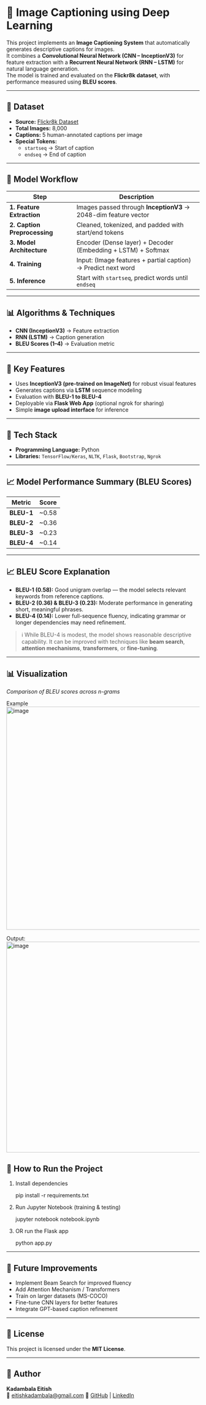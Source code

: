 # 📸 Image Captioning using Deep Learning

This project implements an **Image Captioning System** that automatically generates descriptive captions for images.  
It combines a **Convolutional Neural Network (CNN – InceptionV3)** for feature extraction with a **Recurrent Neural Network (RNN – LSTM)** for natural language generation.  
The model is trained and evaluated on the **Flickr8k dataset**, with performance measured using **BLEU scores**.

---

## 📁 Dataset
- **Source:** [Flickr8k Dataset](https://github.com/jbrownlee/Datasets/releases/download/Flickr8k/Flickr8k_Dataset.zip)  
- **Total Images:** 8,000  
- **Captions:** 5 human-annotated captions per image  
- **Special Tokens:**  
  - `startseq` → Start of caption  
  - `endseq` → End of caption  

---

## 📌 Model Workflow

| Step | Description |
|------|-------------|
| **1. Feature Extraction** | Images passed through **InceptionV3** → 2048-dim feature vector |
| **2. Caption Preprocessing** | Cleaned, tokenized, and padded with start/end tokens |
| **3. Model Architecture** | Encoder (Dense layer) + Decoder (Embedding + LSTM) + Softmax |
| **4. Training** | Input: (Image features + partial caption) → Predict next word |
| **5. Inference** | Start with `startseq`, predict words until `endseq` |

---

## 📊 Algorithms & Techniques
- **CNN (InceptionV3)** → Feature extraction  
- **RNN (LSTM)** → Caption generation  
- **BLEU Scores (1–4)** → Evaluation metric  

---

## 📌 Key Features
- Uses **InceptionV3 (pre-trained on ImageNet)** for robust visual features  
- Generates captions via **LSTM** sequence modeling  
- Evaluation with **BLEU-1 to BLEU-4**  
- Deployable via **Flask Web App** (optional ngrok for sharing)  
- Simple **image upload interface** for inference  

---

## 🔧 Tech Stack
- **Programming Language:** Python  
- **Libraries:** `TensorFlow/Keras`, `NLTK`, `Flask`, `Bootstrap`, `Ngrok`  

---

## 📈 Model Performance Summary (BLEU Scores)

| Metric   | Score |
|----------|-------|
| **BLEU-1** | ~0.58 |
| **BLEU-2** | ~0.36 |
| **BLEU-3** | ~0.23 |
| **BLEU-4** | ~0.14 |

---

## 📈 BLEU Score Explanation

- **BLEU-1 (0.58):** Good unigram overlap — the model selects relevant keywords from reference captions.
- **BLEU-2 (0.36) & BLEU-3 (0.23):** Moderate performance in generating short, meaningful phrases.
- **BLEU-4 (0.14):** Lower full-sequence fluency, indicating grammar or longer dependencies may need refinement.

> ℹ️ While BLEU-4 is modest, the model shows reasonable descriptive capability. It can be improved with techniques like **beam search**, **attention mechanisms**, **transformers**, or **fine-tuning**.

---

## 📊 Visualization
_Comparison of BLEU scores across n-grams_  

Example 
<img width="940" height="581" alt="image" src="https://github.com/user-attachments/assets/40b13055-14d0-4ad0-844e-661be111cfd4" />

Output:
<img width="940" height="549" alt="image" src="https://github.com/user-attachments/assets/b8ced75f-0343-43ac-8ba5-47ef7f12b812" />


## 🚀 How to Run the Project

1. Install dependencies

   pip install -r requirements.txt

3. Run Jupyter Notebook (training & testing)

   jupyter notebook notebook.ipynb

5. OR run the Flask app

   python app.py

---

## 🔮 Future Improvements
- Implement Beam Search for improved fluency
- Add Attention Mechanism / Transformers
- Train on larger datasets (MS-COCO) 
- Fine-tune CNN layers for better features
- Integrate GPT-based caption refinement

---

## 📄 License
This project is licensed under the **MIT License**.

---

## 👤 Author
**Kadambala Eitish**  
📧 eitishkadambala@gmail.com 
🔗 [GitHub](https://github.com/Eitish24) | [LinkedIn](https://www.linkedin.com/in/kadambala-eitish0509/)





